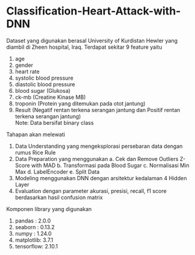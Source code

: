 # Classification-Heart-Attack-with-DNN
Dataset yang digunakan berasal University of Kurdistan Hewler yang diambil di Zheen hospital, Iraq. Terdapat sekitar 9 feature yaitu 
1. age
2. gender
3. heart rate
4. systolic blood pressure
5. diastolic blood pressure
6. blood sugar (Glukosa)
7. ck-mb (Creatine Kinase MB)
8. troponin (Protein yang ditemukan pada otot jantung)
9. Result (Negatif rentan terkena serangan jantung dan Positif rentan terkena serangan jantung)\
Note: Data bersifat binary class

Tahapan akan melewati 
1. Data Understanding yang mengeksplorasi persebaran data dengan rumus Rice Rule
2. Data Preparation yang menggunakan
  a. Cek dan Remove Outliers Z-Score with MAD
  b. Transformasi pada Blood Sugar
  c. Normalisasi Min Max
  d. LabelEncoder
  e. Split Data
3. Modeling menggunakan DNN dengan arsitektur kedalaman 4 Hidden Layer
4. Evaluation dengan parameter akurasi, presisi, recall, f1 score berdasarkan hasil confusion matrix

Komponen library yang digunakan
1. pandas    : 2.0.0
2. seaborn   : 0.13.2
3. numpy     : 1.24.0
4. matplotlib: 3.7.1
5. tensorflow: 2.10.1
